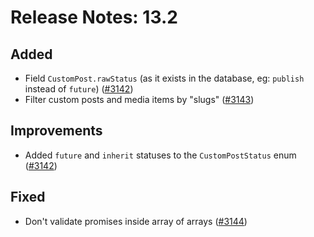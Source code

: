 # Release Notes: 13.2

## Added

- Field `CustomPost.rawStatus` (as it exists in the database, eg: `publish` instead of `future`) ([#3142](https://github.com/GatoGraphQL/GatoGraphQL/pull/3142))
- Filter custom posts and media items by "slugs" ([#3143](https://github.com/GatoGraphQL/GatoGraphQL/pull/3143))

## Improvements

- Added `future` and `inherit` statuses to the `CustomPostStatus` enum ([#3142](https://github.com/GatoGraphQL/GatoGraphQL/pull/3142))

## Fixed

- Don't validate promises inside array of arrays ([#3144](https://github.com/GatoGraphQL/GatoGraphQL/pull/3144))
